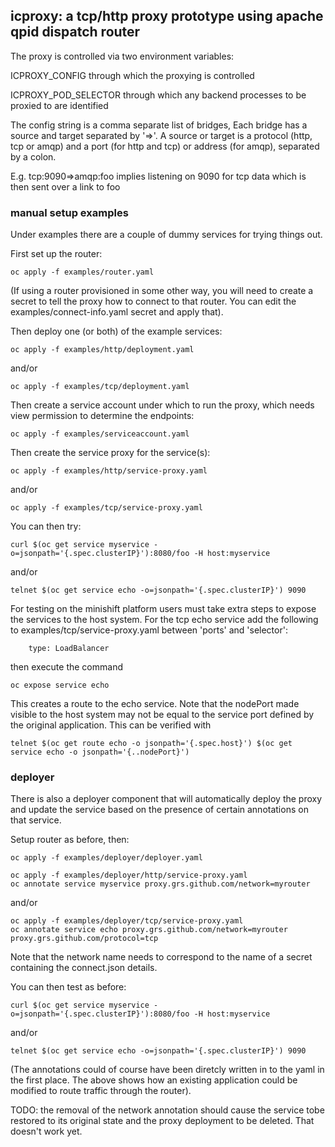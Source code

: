 ## icproxy: a tcp/http proxy prototype using apache qpid dispatch router

The proxy is controlled via two environment variables:

ICPROXY_CONFIG through which the proxying is controlled

ICPROXY_POD_SELECTOR through which any backend processes to be proxied
to are identified

The config string is a comma separate list of bridges, Each bridge has
a source and target separated by '=>'. A source or target is a protocol (http, tcp or
amqp) and a port (for http and tcp) or address (for amqp), separated
by a colon.

E.g. tcp:9090=>amqp:foo implies listening on 9090 for tcp data which
is then sent over a link to foo

### manual setup examples

Under examples there are a couple of dummy services for trying things out.

First set up the router:

```
oc apply -f examples/router.yaml
```

(If using a router provisioned in some other way, you will need to
create a secret to tell the proxy how to connect to that router. You
can edit the examples/connect-info.yaml secret and apply that).

Then deploy one (or both) of the example services:

```
oc apply -f examples/http/deployment.yaml
```
and/or
```
oc apply -f examples/tcp/deployment.yaml
```

Then create a service account under which to run the proxy, which
needs view permission to determine the endpoints:

```
oc apply -f examples/serviceaccount.yaml
```

Then create the service proxy for the service(s):

```
oc apply -f examples/http/service-proxy.yaml
```
and/or
```
oc apply -f examples/tcp/service-proxy.yaml
```

You can then try:

```
curl $(oc get service myservice -o=jsonpath='{.spec.clusterIP}'):8080/foo -H host:myservice
```
and/or
```
telnet $(oc get service echo -o=jsonpath='{.spec.clusterIP}') 9090
```

For testing on the minishift platform users must take extra steps to expose the services
to the host system. For the tcp echo service add the following to 
examples/tcp/service-proxy.yaml between 'ports' and 'selector':
```
    type: LoadBalancer
```

then execute the command
```
oc expose service echo
```

This creates a route to the echo service. Note that the nodePort made visible to the host system
may not be equal to the service port defined by the original application. This can be verified with
```
telnet $(oc get route echo -o jsonpath='{.spec.host}') $(oc get service echo -o jsonpath='{..nodePort}')
```

### deployer

There is also a deployer component that will automatically deploy the
proxy and update the service based on the presence of certain
annotations on that service.

Setup router as before, then:

```
oc apply -f examples/deployer/deployer.yaml
```

```
oc apply -f examples/deployer/http/service-proxy.yaml
oc annotate service myservice proxy.grs.github.com/network=myrouter
```

and/or

```
oc apply -f examples/deployer/tcp/service-proxy.yaml
oc annotate service echo proxy.grs.github.com/network=myrouter proxy.grs.github.com/protocol=tcp
```

Note that the network name needs to correspond to the name of a secret
containing the connect.json details.

You can then test as before:

```
curl $(oc get service myservice -o=jsonpath='{.spec.clusterIP}'):8080/foo -H host:myservice
```
and/or
```
telnet $(oc get service echo -o=jsonpath='{.spec.clusterIP}') 9090
```

(The annotations could of course have been diretcly written in to the
yaml in the first place. The above shows how an existing application
could be modified to route traffic through the router).

TODO: the removal of the network annotation should cause the service
tobe restored to its original state and the proxy deployment to be
deleted. That doesn't work yet.
